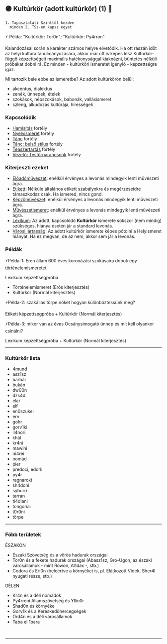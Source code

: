 ## 🟣 Kultúrkör (adott kultúrkör) (1) 🔁

```
1. Tapasztalati Szinttől kezdve
  minden 2. TSz-en kapsz egyet
```

⚡ Példa: "Kultúrkör: Tor0n"; "Kultúrkör: Py4rron"

Kalandozásai során a karakter számos helyre elvetődik. Ha ott rászán időt az helyi kultúra tanulmányozására, akkor már ott is képes lesz Kultúrkör-függő képzettségeit maximális hatékonysággal kiaknázni, büntetés nélküli próbákat dobni rá. Ez minden - kultúrköri ismeretet igénylő - képzettségre igaz.

Mi tartozik bele ebbe az ismeretbe? Az adott kultúrkörön belül:
- akcentus, dialektus
- zenék, ünnepek, ételek
- szokások, népszokások, babonák, vallásismeret
- szleng, alkudozás kultúrája, hírességek

### Kapcsolódik

- [Hamisítás](../fortelyok.altalanos/hamisitas.md) fortély
- [Nyelvismeret](nyelvismeret.md) fortély
- [Tánc](../fortelyok.szabad/tanc.md) fortély
- [Tánc: belső stílus](../fortelyok.szabad/tanc_belso_stilus.md) fortély
- [Teaszertartás](../fortelyok.szabad/teaszertartas.md) fortély
- [Vezető: Testőrparancsnok](../fortelyok.harci/vezeto_testorparancsnok.md) fortély

### Kiterjeszti ezeket

- [Előadóművészet](../kepzettsegek.szekunder/eloadomuveszet.md): enélkül érvényes a levonás mindegyik lenti művészeti ágra.
- [Etikett](../kepzettsegek.szekunder/etikett.md): Nélküle általános etikett szabályokra és megérzéseidre támaszkodsz csak. Ha ismered, nincs gond.
- [Képzőművészet](../kepzettsegek.szekunder/kepzomuveszet.md): enélkül érvényes a levonás mindegyik lenti művészeti ágra.
- [Művészetismeret](../kepzettsegek.szekunder/muveszetismeret.md): enélkül érvényes a levonás mindegyik lenti művészeti ágra.
- [Lexikum](../kepzettsegek.szekunder/lexikum.md): Az adott, kapcsolódó **Kultúrkör** ismerete sokszor (nem mindig) szükséges, hiánya esetén jár a standard levonás.
- [Városi jártasság](../kepzettsegek.szekunder/varosi_jartassag.md): Az adott kultúrkör ismerete képes pótolni a Helyismeret hiányát. Ha ez megvan, de az nem, akkor sem jár a levonás.

### Példák

⚡Példa-1: Eren állam 600 éves koronázási szokásaira dobok egy történelemismeretet

Lexikum képzettségpróba
+ Történelemismeret (Erős kiterjesztés)
+ Kultúrkör (Normál kiterjesztés)

⚡Példa-2: szakállas törpe nőket hogyan különböztessünk meg?

Etikett képzettségpróba + Kultúrkör (Normál kiterjesztés)

⚡Példa-3: mikor van az éves Ocsánysimogató ünnep és mit kell olyankor csinálni?

Lexikum képzettségpróba + Kultúrkör (Normál kiterjesztés)


---
### Kultúrkör lista

- 4mund
- asz1sz
- barbár
- bukán
- dw00n
- dzs4d
- elar
- elf
- en0szukei
- erv
- gohr
- gorv1ki
- il4nori
- khál
- kr4ni
- mawini
- ni4rei
- nomád
- pier
- predoci, edorli
- py4r
- ragnaroki
- sh4doni
- syburri
- tarran
- ti4dlani
- tongoriai
- t0r0ni
- törpe


---
### Föbb területek

ÉSZAKON

- Északi Szövetség és a vörös hadurak országai
- Tor0n és a fekete hadurak országai (Abasz1sz, Gro-Ugon, az északi városállamok - mint Rowon, Al1dax -, stb.)
- Godora és Eri0n (beleértve a környéket is, pl. Elátkozott Vidék, Sher4l nyugati része, stb.)

DÉLEN

- Kr4n és a déli nomádok
- Py4rroni Államszövetség és Yllin0r
- Shad0n és környéke
- Gorv1k és a Kereskedőhercegségek
- Ord4n és a déli városállamok
- Taba el 1bara

<br />

---
